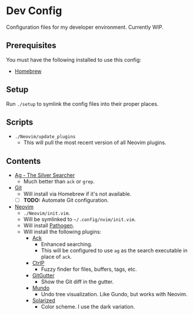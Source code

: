# Dev Config

Configuration files for my developer environment. Currently WIP.

## Prerequisites

You must have the following installed to use this config:

- [Homebrew](https://brew.sh/)

## Setup

Run `./setup` to symlink the config files into their proper places.

## Scripts

- `./Neovim/update_plugins`
  - This will pull the most recent version of all Neovim plugins.

## Contents

- [Ag - The Silver Searcher](https://geoff.greer.fm/ag/)
  - Much better than `ack` or `grep`.
- [Git](https://git-scm.com/)
  - Will install via Homebrew if it's not available.
  - [ ] **TODO:** Automate Git configuration.
- [Neovim](https://neovim.io/)
  - `./Neovim/init.vim`.
  - Will be symlinked to `~/.config/nvim/init.vim`.
  - Will install [Pathogen](https://github.com/tpope/vim-pathogen).
  - Will install the following plugins:
    - [Ack](https://github.com/mileszs/ack.vim)
      - Enhanced searching.
      - This will be configured to use `ag` as the search executable in place of `ack`.
    - [CtrlP](http://ctrlpvim.github.io/ctrlp.vim/)
      - Fuzzy finder for files, buffers, tags, etc.
    - [GitGutter](https://github.com/airblade/vim-gitgutter)
      - Show the Git diff in the gutter.
    - [Mundo](https://github.com/simnalamburt/vim-mundo)
      - Undo tree visualization. Like Gundo, but works with Neovim.
    - [Solarized](https://github.com/altercation/vim-colors-solarized)
      - Color scheme. I use the dark variation.

